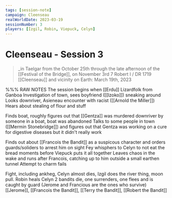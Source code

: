 ```yaml
---
tags: [session-note]
campaign: Cleenseau
realWorldDate: 2023-03-19
sessionNumber: 3
players: [Izgil, Robin, Viepuck, Celyn]
---
```

# Cleenseau - Session 3
>_in Taelgar from the October 25th through the late afternoon of the [[Festival of the Bridge]], on November 3rd
>7 Robert I / DR 1719
>[[Cleenseau]] and vicinity
>on Earth: March 19th, 2023



%%% RAW NOTES
The session begins when [[Erdu]]
Lizardfolk from Ganboa
Investigation of town, sees boyfriend ([[Izoko]]) sneaking around
Looks downriver, Asieneau encounter with racist ([[Arnold the Miller]])
Hears about stealing of flour and stuff

Finds boat, roughly figures out that [[Gentza]] was murdered downriver by someone in a boat, boat was abandoned
Talks to some people in town ([[Mermin Stonebridge]]) and figures out that Gentza was working on a cure for digestive diseases but it didn't really work

Finds out about [[Francois the Bandit]] as a suspicous character and orders guards/soliders to arrest him on sight
Fey whisphers to Celyn to not eat the bread moments before Viepuck puts it all together
Leaves chaos in the wake and runs after Francois, catching up to him outside a small earthen tunnel
Attempt to charm fails

Fight, including ankheg, Celyn almost dies, Izgil does the river thing, moon pull. Robin heals Celyn
2 bandits die, one surrenders, one flees and is caught by guard (Jerome and Francious are the ones who survive)
[[Jerome]], [[Francois the Bandit]], [[Terry the Bandit]], [[Robert the Bandit]]